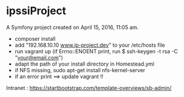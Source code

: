 ipssiProject
============

A Symfony project created on April 15, 2016, 11:05 am.

- composer install
- add "192.168.10.10    www.ip-project.dev" to your /etc/hosts file
- run vagrant up (if Errno::ENOENT print, run $ ssh-keygen -t rsa -C "your@email.com")
- adapt the path of your install directory in Homestead.yml
- if NFS missing, sudo apt-get install nfs-kernel-server
- if an error print ==> update vagrant !!



Intranet : https://startbootstrap.com/template-overviews/sb-admin/